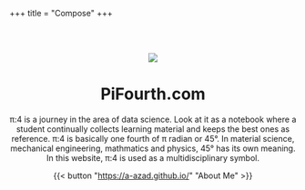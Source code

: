 +++
title = "Compose"
+++

<br><br>

<div style="text-align:center;">

![](/images/landinglogo.png)

# PiFourth.com

π:4 is a journey in the area of data science. Look at it as a notebook where a student continually collects learning material and keeps the best ones as reference. π:4 is basically one fourth of π radian or 45°. In material science, mechanical engineering, mathmatics and physics, 45° has its own meaning. In this website, π:4 is used as a multidisciplinary symbol.

{{< button "https://a-azad.github.io/" "About Me" >}} 

</div>